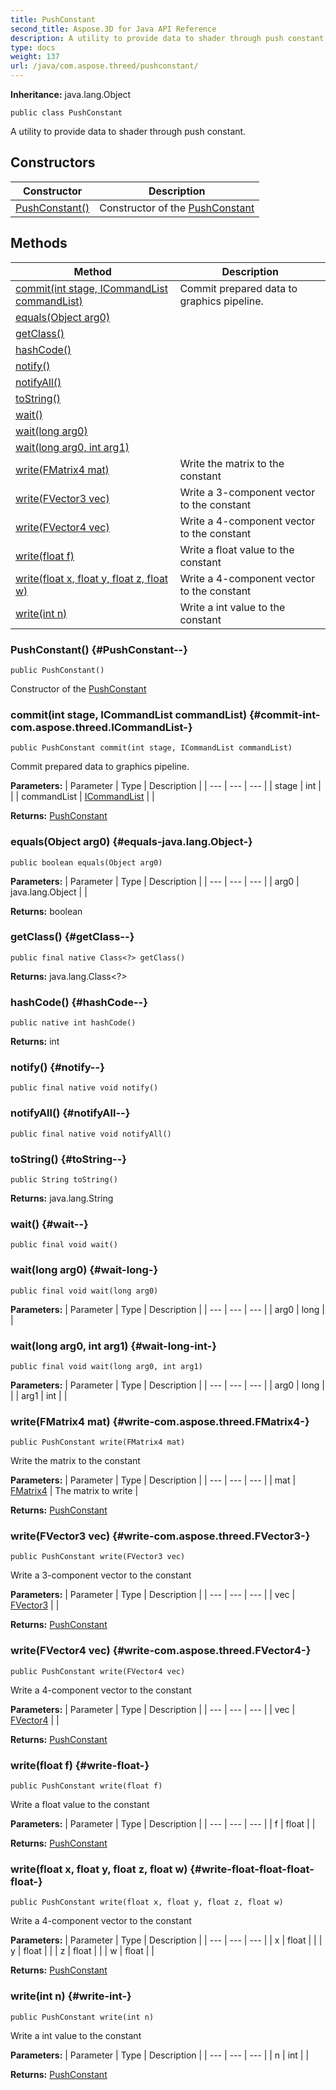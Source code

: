 ```yaml
---
title: PushConstant
second_title: Aspose.3D for Java API Reference
description: A utility to provide data to shader through push constant.
type: docs
weight: 137
url: /java/com.aspose.threed/pushconstant/
---
```


**Inheritance:**
java.lang.Object
```
public class PushConstant
```

A utility to provide data to shader through push constant.
## Constructors

| Constructor | Description |
| --- | --- |
| [PushConstant()](#PushConstant--) | Constructor of the [PushConstant](../../com.aspose.threed/pushconstant) |
## Methods

| Method | Description |
| --- | --- |
| [commit(int stage, ICommandList commandList)](#commit-int-com.aspose.threed.ICommandList-) | Commit prepared data to graphics pipeline. |
| [equals(Object arg0)](#equals-java.lang.Object-) |  |
| [getClass()](#getClass--) |  |
| [hashCode()](#hashCode--) |  |
| [notify()](#notify--) |  |
| [notifyAll()](#notifyAll--) |  |
| [toString()](#toString--) |  |
| [wait()](#wait--) |  |
| [wait(long arg0)](#wait-long-) |  |
| [wait(long arg0, int arg1)](#wait-long-int-) |  |
| [write(FMatrix4 mat)](#write-com.aspose.threed.FMatrix4-) | Write the matrix to the constant |
| [write(FVector3 vec)](#write-com.aspose.threed.FVector3-) | Write a 3-component vector to the constant |
| [write(FVector4 vec)](#write-com.aspose.threed.FVector4-) | Write a 4-component vector to the constant |
| [write(float f)](#write-float-) | Write a float value to the constant |
| [write(float x, float y, float z, float w)](#write-float-float-float-float-) | Write a 4-component vector to the constant |
| [write(int n)](#write-int-) | Write a int value to the constant |
### PushConstant() {#PushConstant--}
```
public PushConstant()
```


Constructor of the [PushConstant](../../com.aspose.threed/pushconstant)

### commit(int stage, ICommandList commandList) {#commit-int-com.aspose.threed.ICommandList-}
```
public PushConstant commit(int stage, ICommandList commandList)
```


Commit prepared data to graphics pipeline.

**Parameters:**
| Parameter | Type | Description |
| --- | --- | --- |
| stage | int |  |
| commandList | [ICommandList](../../com.aspose.threed/icommandlist) |  |

**Returns:**
[PushConstant](../../com.aspose.threed/pushconstant)
### equals(Object arg0) {#equals-java.lang.Object-}
```
public boolean equals(Object arg0)
```




**Parameters:**
| Parameter | Type | Description |
| --- | --- | --- |
| arg0 | java.lang.Object |  |

**Returns:**
boolean
### getClass() {#getClass--}
```
public final native Class<?> getClass()
```




**Returns:**
java.lang.Class<?>
### hashCode() {#hashCode--}
```
public native int hashCode()
```




**Returns:**
int
### notify() {#notify--}
```
public final native void notify()
```




### notifyAll() {#notifyAll--}
```
public final native void notifyAll()
```




### toString() {#toString--}
```
public String toString()
```




**Returns:**
java.lang.String
### wait() {#wait--}
```
public final void wait()
```




### wait(long arg0) {#wait-long-}
```
public final void wait(long arg0)
```




**Parameters:**
| Parameter | Type | Description |
| --- | --- | --- |
| arg0 | long |  |

### wait(long arg0, int arg1) {#wait-long-int-}
```
public final void wait(long arg0, int arg1)
```




**Parameters:**
| Parameter | Type | Description |
| --- | --- | --- |
| arg0 | long |  |
| arg1 | int |  |

### write(FMatrix4 mat) {#write-com.aspose.threed.FMatrix4-}
```
public PushConstant write(FMatrix4 mat)
```


Write the matrix to the constant

**Parameters:**
| Parameter | Type | Description |
| --- | --- | --- |
| mat | [FMatrix4](../../com.aspose.threed/fmatrix4) | The matrix to write |

**Returns:**
[PushConstant](../../com.aspose.threed/pushconstant)
### write(FVector3 vec) {#write-com.aspose.threed.FVector3-}
```
public PushConstant write(FVector3 vec)
```


Write a 3-component vector to the constant

**Parameters:**
| Parameter | Type | Description |
| --- | --- | --- |
| vec | [FVector3](../../com.aspose.threed/fvector3) |  |

**Returns:**
[PushConstant](../../com.aspose.threed/pushconstant)
### write(FVector4 vec) {#write-com.aspose.threed.FVector4-}
```
public PushConstant write(FVector4 vec)
```


Write a 4-component vector to the constant

**Parameters:**
| Parameter | Type | Description |
| --- | --- | --- |
| vec | [FVector4](../../com.aspose.threed/fvector4) |  |

**Returns:**
[PushConstant](../../com.aspose.threed/pushconstant)
### write(float f) {#write-float-}
```
public PushConstant write(float f)
```


Write a float value to the constant

**Parameters:**
| Parameter | Type | Description |
| --- | --- | --- |
| f | float |  |

**Returns:**
[PushConstant](../../com.aspose.threed/pushconstant)
### write(float x, float y, float z, float w) {#write-float-float-float-float-}
```
public PushConstant write(float x, float y, float z, float w)
```


Write a 4-component vector to the constant

**Parameters:**
| Parameter | Type | Description |
| --- | --- | --- |
| x | float |  |
| y | float |  |
| z | float |  |
| w | float |  |

**Returns:**
[PushConstant](../../com.aspose.threed/pushconstant)
### write(int n) {#write-int-}
```
public PushConstant write(int n)
```


Write a int value to the constant

**Parameters:**
| Parameter | Type | Description |
| --- | --- | --- |
| n | int |  |

**Returns:**
[PushConstant](../../com.aspose.threed/pushconstant)
